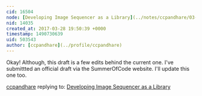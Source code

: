 ```yaml
---
cid: 16504
node: [Developing Image Sequencer as a Library](../notes/ccpandhare/03-18-2017/developing-image-sequencer-as-a-library)
nid: 14035
created_at: 2017-03-28 19:50:39 +0000
timestamp: 1490730639
uid: 503543
author: [ccpandhare](../profile/ccpandhare)
---
```


Okay! Although, this draft is a few edits behind the current one.
I've submittted an official draft via the SummerOfCode website.
I'll update this one too.

[ccpandhare](../profile/ccpandhare) replying to: [Developing Image Sequencer as a Library](../notes/ccpandhare/03-18-2017/developing-image-sequencer-as-a-library)

